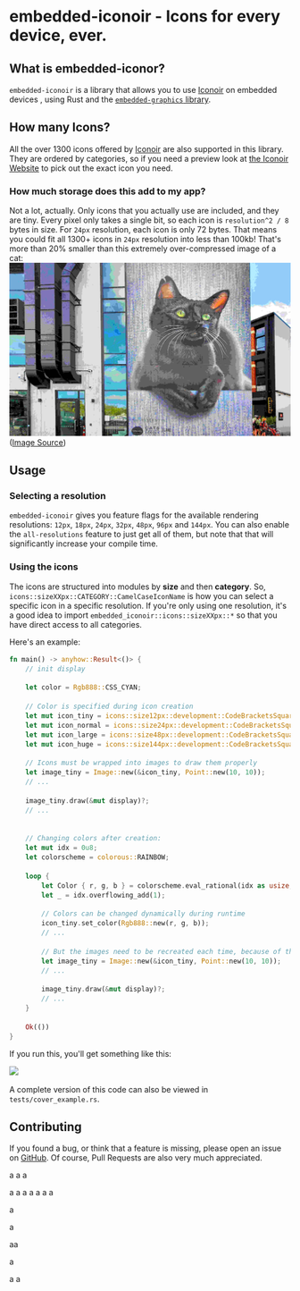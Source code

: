 # embedded-iconoir - Icons for every device, ever.

## What is embedded-iconor?
`embedded-iconoir` is a library that allows you to use [Iconoir](https://github.com/iconoir-icons/iconoir)
on embedded devices , using Rust and the [`embedded-graphics` library](https://github.com/embedded-graphics/embedded-graphics).

## How many Icons?
All the over 1300 icons offered by [Iconoir](https://github.com/iconoir-icons/iconoir) are also supported in this library.
They are ordered by categories, so if you need a preview look at [the Iconoir Website](https://iconoir.com)
to pick out the exact icon you need.

### How much storage does this add to my app?
Not a lot, actually. Only icons that you actually use are included, and they are tiny.
Every pixel only takes a single bit, so each icon is `resolution^2 / 8` bytes in size.
For `24px` resolution, each icon is only 72 bytes. That means you could fit all 1300+ icons in `24px`
resolution into less than 100kb! That's more than 20% smaller than this extremely over-compressed 
image of a cat:
![](./cat-picture-small.jpg)
([Image Source](https://stocksnap.io/photo/street-art-7KZHK83LSQ))

## Usage

### Selecting a resolution

`embedded-iconoir` gives you feature flags for the available rendering resolutions:
`12px`, `18px`, `24px`, `32px`, `48px`, `96px` and `144px`.
You can also enable the `all-resolutions` feature to just get all of them, but note
that that will significantly increase your compile time.

### Using the icons

The icons are structured into modules by **size** and then **category**.
So, `icons::sizeXXpx::CATEGORY::CamelCaseIconName` is how you can select a specific
icon in a specific resolution.
If you're only using one resolution, it's a good idea to import `embedded_iconoir::icons::sizeXXpx::*` so
that you have direct access to all categories.

Here's an example:
```rust
fn main() -> anyhow::Result<()> {
    // init display

    let color = Rgb888::CSS_CYAN;

    // Color is specified during icon creation
    let mut icon_tiny = icons::size12px::development::CodeBracketsSquare::new(color);
    let mut icon_normal = icons::size24px::development::CodeBracketsSquare::new(color);
    let mut icon_large = icons::size48px::development::CodeBracketsSquare::new(color);
    let mut icon_huge = icons::size144px::development::CodeBracketsSquare::new(color);

    // Icons must be wrapped into images to draw them properly
    let image_tiny = Image::new(&icon_tiny, Point::new(10, 10));
    // ...

    image_tiny.draw(&mut display)?;
    // ...


    // Changing colors after creation:
    let mut idx = 0u8;
    let colorscheme = colorous::RAINBOW;

    loop {
        let Color { r, g, b } = colorscheme.eval_rational(idx as usize, u8::MAX as usize);
        let _ = idx.overflowing_add(1);

        // Colors can be changed dynamically during runtime
        icon_tiny.set_color(Rgb888::new(r, g, b));
        // ...

        // But the images need to be recreated each time, because of their reference to the icon
        let image_tiny = Image::new(&icon_tiny, Point::new(10, 10));
        // ...

        image_tiny.draw(&mut display)?;
        // ...
    }

    Ok(())
}
```
If you run this, you'll get something like this:

![](./example.gif)

A complete version of this code can also be viewed in `tests/cover_example.rs`.

## Contributing

If you found a bug, or think that a feature is missing, please open an issue on [GitHub](https://github.com/yandrik/embedded-iconoir).
Of course, Pull Requests are also very much appreciated.




a
a
a

a
a
a
a
a
a
a



a

a


aa


a

a
a

